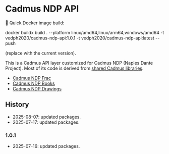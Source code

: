 ﻿# Cadmus NDP API

🐋 Quick Docker image build:

  docker buildx build . --platform linux/amd64,linux/arm64,windows/amd64 -t vedph2020/cadmus-ndp-api:1.0.1 -t vedph2020/cadmus-ndp-api:latest --push

(replace with the current version).

This is a Cadmus API layer customized for Cadmus NDP (Naples Dante Project). Most of its code is derived from [shared Cadmus libraries](https://github.com/vedph/cadmus-api).

- [Cadmus NDP Frac](https://github.com/vedph/cadmus-ndp-frac)
- [Cadmus NDP Books](https://github.com/vedph/cadmus-ndp-books)
- [Cadmus NDP Drawings](https://github.com/vedph/cadmus-ndp-drawings)

## History

- 2025-08-07: updated packages.
- 2025-07-17: updated packages.

### 1.0.1

- 2025-07-16: updated packages.
